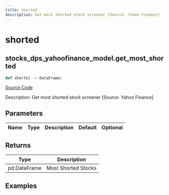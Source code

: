 ```yaml
---
title: shorted
description: Get most shorted stock screener [Source: Yahoo Finance]
---
```

# shorted

## stocks_dps_yahoofinance_model.get_most_shorted

```python
def shorte) -> DataFrame:
```
[Source Code](https://github.com/OpenBB-finance/OpenBBTerminal/tree/main/openbb_terminal/stocks/dark_pool_shorts/yahoofinance_model.py#L15)

Description: Get most shorted stock screener [Source: Yahoo Finance]

## Parameters

| Name | Type | Description | Default | Optional |
| ---- | ---- | ----------- | ------- | -------- |

## Returns

| Type | Description |
| ---- | ----------- |
| pd.DataFrame | Most Shorted Stocks |

## Examples

